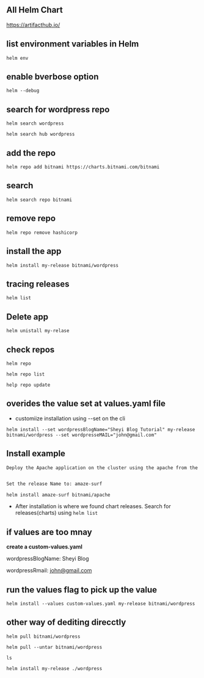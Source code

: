 ## All Helm Chart

https://artifacthub.io/

## list environment variables in Helm 
`helm env`

## enable bverbose option
`helm --debug`

## search for wordpress repo
`helm search wordpress`

`helm search hub wordpress`

## add the repo
`helm repo add bitnami https://charts.bitnami.com/bitnami`

## search
`helm search repo bitnami`

## remove repo 
`helm repo remove hashicorp`
## install the app
`helm install my-release bitnami/wordpress`

## tracing releases
`helm list`

## Delete app

`helm unistall my-relase`

## check repos

`helm repo`

`helm repo list`

`help repo update`




## overides the value set at values.yaml file 
- customiize installation using --set on the cli

`helm install --set wordpressBlogName="Sheyi Blog Tutorial" my-release bitnami/wordpress --set wordpresseMAIL="john@gmail.com"`
## Install example
```md
Deploy the Apache application on the cluster using the apache from the bitnami repository.


Set the release Name to: amaze-surf
```

`helm install amaze-surf bitnami/apache`

- After installation is where we found chart releases. Search for releases(charts) using `helm list`
## if values are too mnay
**create a custom-values.yaml**

wordpressBlogName: Sheyi Blog

wordpressRmail: john@gmail.com

## run the values flag to pick up the value
`helm install --values custom-values.yaml my-release bitnami/wordpress`


## other way of dediting direcctly
`helm pull bitnami/wordpress`

`helm pull --untar bitnami/wordpress`

`ls`

`helm install my-release ./wordpress`

